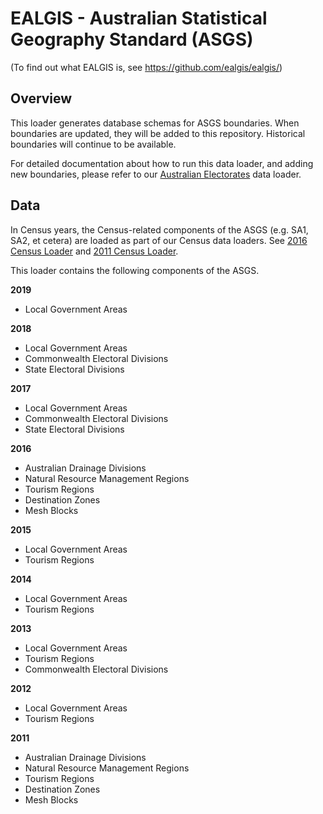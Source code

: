 # EALGIS - Australian Statistical Geography Standard (ASGS)

(To find out what EALGIS is, see https://github.com/ealgis/ealgis/)

## Overview

This loader generates database schemas for ASGS boundaries.
When boundaries are updated, they will be added to this repository. Historical boundaries will continue to be available.

For detailed documentation about how to run this data loader, and adding new boundaries, please refer to our [Australian Electorates](https://github.com/ealgis/australian-electorates) data loader.

## Data

In Census years, the Census-related components of the ASGS (e.g. SA1, SA2, et cetera) are loaded as part of our Census data loaders. See [2016 Census Loader](https://github.com/ealgis/aus-census-2016) and [2011 Census Loader](https://github.com/ealgis/aus-census-2011).

This loader contains the following components of the ASGS.

**2019**

-   Local Government Areas

**2018**

-   Local Government Areas
-   Commonwealth Electoral Divisions
-   State Electoral Divisions

**2017**

-   Local Government Areas
-   Commonwealth Electoral Divisions
-   State Electoral Divisions

**2016**

-   Australian Drainage Divisions
-   Natural Resource Management Regions
-   Tourism Regions
-   Destination Zones
-   Mesh Blocks

**2015**

-   Local Government Areas
-   Tourism Regions

**2014**

-   Local Government Areas
-   Tourism Regions

**2013**

-   Local Government Areas
-   Tourism Regions
-   Commonwealth Electoral Divisions

**2012**

-   Local Government Areas
-   Tourism Regions

**2011**

-   Australian Drainage Divisions
-   Natural Resource Management Regions
-   Tourism Regions
-   Destination Zones
-   Mesh Blocks
